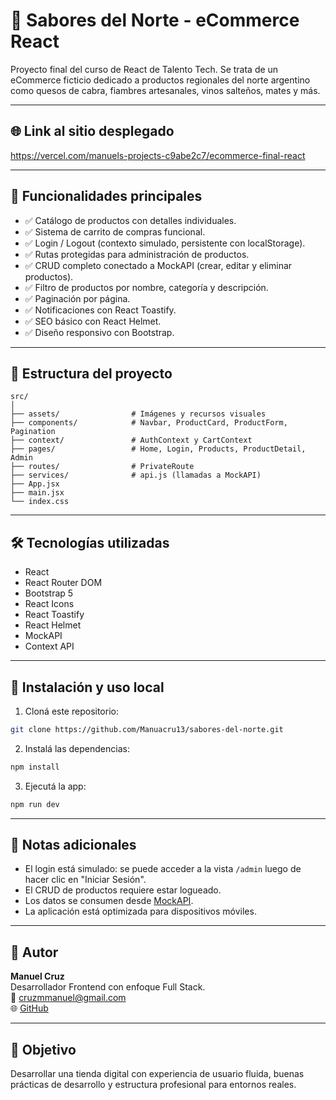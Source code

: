 # 🛒 Sabores del Norte - eCommerce React

Proyecto final del curso de React de Talento Tech. Se trata de un eCommerce ficticio dedicado a productos regionales del norte argentino como quesos de cabra, fiambres artesanales, vinos salteños, mates y más.

---

## 🌐 Link al sitio desplegado

https://vercel.com/manuels-projects-c9abe2c7/ecommerce-final-react

---

## 🚀 Funcionalidades principales

- ✅ Catálogo de productos con detalles individuales.
- ✅ Sistema de carrito de compras funcional.
- ✅ Login / Logout (contexto simulado, persistente con localStorage).
- ✅ Rutas protegidas para administración de productos.
- ✅ CRUD completo conectado a MockAPI (crear, editar y eliminar productos).
- ✅ Filtro de productos por nombre, categoría y descripción.
- ✅ Paginación por página.
- ✅ Notificaciones con React Toastify.
- ✅ SEO básico con React Helmet.
- ✅ Diseño responsivo con Bootstrap.

---

## 📁 Estructura del proyecto

```
src/
│
├── assets/                # Imágenes y recursos visuales
├── components/            # Navbar, ProductCard, ProductForm, Pagination
├── context/               # AuthContext y CartContext
├── pages/                 # Home, Login, Products, ProductDetail, Admin
├── routes/                # PrivateRoute
├── services/              # api.js (llamadas a MockAPI)
├── App.jsx
├── main.jsx
└── index.css
```

---

## 🛠️ Tecnologías utilizadas

- React
- React Router DOM
- Bootstrap 5
- React Icons
- React Toastify
- React Helmet
- MockAPI
- Context API

---

## 📝 Instalación y uso local

1. Cloná este repositorio:
```bash
git clone https://github.com/Manuacru13/sabores-del-norte.git
```

2. Instalá las dependencias:
```bash
npm install
```

3. Ejecutá la app:
```bash
npm run dev
```

---

## 📌 Notas adicionales

- El login está simulado: se puede acceder a la vista `/admin` luego de hacer clic en "Iniciar Sesión".
- El CRUD de productos requiere estar logueado.
- Los datos se consumen desde [MockAPI](https://mockapi.io).
- La aplicación está optimizada para dispositivos móviles.

---

## 👤 Autor

**Manuel Cruz**  
Desarrollador Frontend con enfoque Full Stack.  
📧 cruzmmanuel@gmail.com  
🌐 [GitHub](https://github.com/Manuacru13)

---

## 🎯 Objetivo

Desarrollar una tienda digital con experiencia de usuario fluida, buenas prácticas de desarrollo y estructura profesional para entornos reales.
